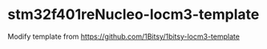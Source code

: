 # stm32f401reNucleo-locm3-template
Modify template from https://github.com/1Bitsy/1bitsy-locm3-template
